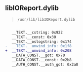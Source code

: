 ## libIOReport.dylib

> `/usr/lib/libIOReport.dylib`

```diff

   __TEXT.__cstring: 0x922
   __TEXT.__const: 0x30
   __TEXT.__oslogstring: 0x174
-  __TEXT.__unwind_info: 0x1f8
+  __TEXT.__unwind_info: 0x208
   __DATA_CONST.__got: 0x70
   __DATA_CONST.__const: 0x2b8
   __AUTH_CONST.__auth_got: 0x2a8

```
